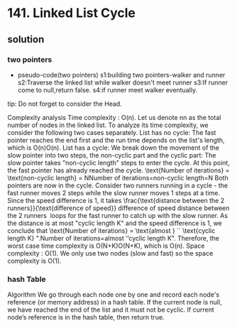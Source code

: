 # 141. Linked List Cycle
## solution
### two pointers
- pseudo-code(two pointers)
s1:building two pointers-walker and runner
s2:Traverse the linked list while walker doesn't meet runner
s3:If runner come to null,return false.
s4:if runner meet walker eventually.

tip: Do not forget to consider the Head.

Complexity analysis
Time complexity : O(n). Let us denote nn as the total number of nodes in the linked list. To analyze its time complexity, we consider the following two cases separately.
List has no cycle:
The fast pointer reaches the end first and the run time depends on the list's length, which is O(n)O(n).
List has a cycle:
We break down the movement of the slow pointer into two steps, the non-cyclic part and the cyclic part:
The slow pointer takes "non-cyclic length" steps to enter the cycle. At this point, the fast pointer has already reached the cycle. \text{Number of iterations} = \text{non-cyclic length} = NNumber of iterations=non-cyclic length=N
Both pointers are now in the cycle. Consider two runners running in a cycle - the fast runner moves 2 steps while the slow runner moves 1 steps at a time. Since the speed difference is 1, it takes \frac{\text{distance between the 2 runners}}{\text{difference of speed}}
​difference of speed
​distance between the 2 runners
​​  loops for the fast runner to catch up with the slow runner. As the distance is at most "cyclic length K" and the speed difference is 1, we conclude that \text{Number of iterations} = \text{almost } `` \text{cyclic length K} ".Number of iterations=almost ‘‘cyclic length K".
Therefore, the worst case time complexity is O(N+K)O(N+K), which is O(n).
Space complexity : O(1). We only use two nodes (slow and fast) so the space complexity is O(1).

### hash Table
Algorithm
We go through each node one by one and record each node's reference (or memory address) in a hash table. 
If the current node is null, we have reached the end of the list and it must not be cyclic. 
If current node’s reference is in the hash table, then return true.